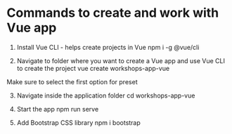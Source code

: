 # Commands to create and work with Vue app

1. Install Vue CLI - helps create projects in Vue
npm i -g @vue/cli

2. Navigate to folder where you want to create a Vue app and use Vue CLI to create the project
vue create workshops-app-vue

Make sure to select the first option for preset 

3. Navigate inside the application folder
cd workshops-app-vue

4. Start the app
npm run serve

5. Add Bootstrap CSS library
npm i bootstrap
